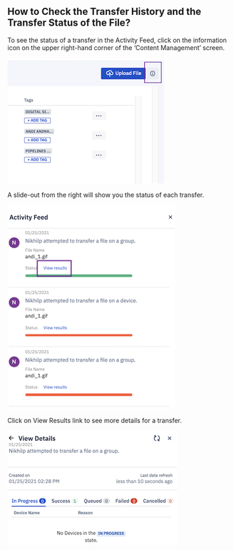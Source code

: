 ## How to Check the Transfer History and the Transfer Status of the File?

  

To see the status of a transfer in the Activity Feed, click on the information icon on the upper right-hand corner of the ‘Content Management’ screen.

![Activity icon](./images/viewtransfer/1-icon.png)

  

A slide-out from the right will show you the status of each transfer. 

![view results link](./images/viewtransfer/2-Slideout.png)

 Click on View Results link to see more details for a transfer.
  
![Details of the transfer](./images/viewtransfer/3-details.png)